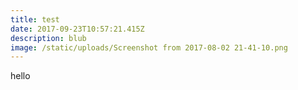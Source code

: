 ```yaml
---
title: test
date: 2017-09-23T10:57:21.415Z
description: blub
image: /static/uploads/Screenshot from 2017-08-02 21-41-10.png
---
```

hello

